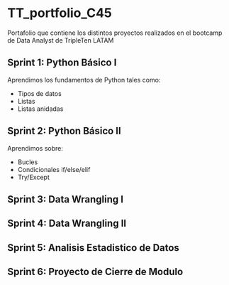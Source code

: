 # TT_portfolio_C45
Portafolio que contiene los distintos proyectos realizados en el bootcamp de Data Analyst de TripleTen LATAM


## Sprint 1: Python Básico I
Aprendimos los fundamentos de Python tales como:
  - Tipos de datos
  - Listas
  - Listas anidadas

## Sprint 2: Python Básico II
Aprendimos sobre:
 - Bucles
 - Condicionales if/else/elif
 - Try/Except

## Sprint 3: Data Wrangling I


## Sprint 4: Data Wrangling II


## Sprint 5: Analisis Estadistico de Datos


## Sprint 6: Proyecto de Cierre de Modulo

